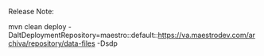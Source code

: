 Release Note:

mvn clean deploy -DaltDeploymentRepository=maestro::default::https://va.maestrodev.com/archiva/repository/data-files -Dsdp
